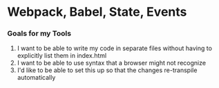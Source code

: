 # Webpack, Babel, State, Events

### Goals for my Tools

1. I want to be able to write my code in separate files without having to explicitly list them in index.html
2. I want to be able to use syntax that a browser might not recognize
3. I'd like to be able to set this up so that the changes re-transpile automatically
